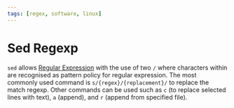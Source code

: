 ```yaml
---
tags: [regex, software, linux]
---
```


# Sed Regexp

`sed` allows [Regular Expression](202410061901.md) with the use of two `/` where
characters within are recognised as pattern policy for regular expression. The
most commonly used command is `s/{regex}/{replacement}/` to replace the match
regexp. Other commands can be used such as `c` (to replace selected lines with
text), `a` (append), and `r` (append from specified file).
